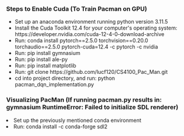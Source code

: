 <h3>Steps to Enable Cuda (To Train Pacman on GPU)</h3>
<ul>
<li>Set up an anaconda environment running python version 3.11.5</li>
<li>Install the Cuda Toolkit 12.4 for your computer's operating system: https://developer.nvidia.com/cuda-12-4-0-download-archive</li> 
<li>Run: conda install pytorch==2.5.0 torchvision==0.20.0 torchaudio==2.5.0 pytorch-cuda=12.4 -c pytorch -c nvidia</li>
<li>Run: pip install gymnasium</li>
<li>Run: pip install ale-py</li> 
<li>Run: pip install matplotlib</li>
<li>Run: git clone https://github.com/lucf120/CS4100_Pac_Man.git</li>
<li>cd into project directory, and run: python pacman_dqn_implementation.py</li>
</ul>

<h3>Visualizing PacMan (If running pacman.py results in: gymnasium RuntimeError: Failed to initialize SDL renderer)</h3>
<li>Set up the previously mentioned conda environment</li>
<li>Run: conda install -c conda-forge sdl2</li>
